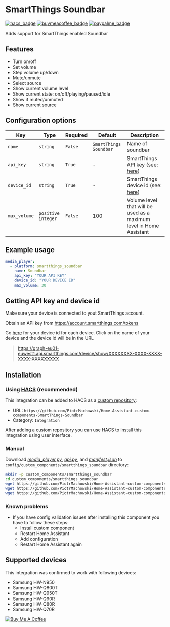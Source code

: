 # SmartThings Soundbar


[![hacs_badge](https://img.shields.io/badge/HACS-Custom-orange.svg)](https://github.com/custom-components/hacs)
[![buymeacoffee_badge](https://img.shields.io/badge/Donate-Buy%20Me%20a%20Coffee-ff813f?style=flat)](https://www.buymeacoffee.com/PiotrMachowski)
[![paypalme_badge](https://img.shields.io/badge/Donate-PayPal-0070ba?style=flat)](https://paypal.me/PiMachowski)


Adds support for SmartThings enabled Soundbar

## Features

- Turn on/off 
- Set volume
- Step volume up/down
- Mute/unmute
- Select source
- Show current volume level
- Show current state: on/off/playing/paused/idle
- Show if muted/unmuted
- Show current source


## Configuration options

| Key | Type | Required | Default | Description |
| --- | --- | --- | --- | --- |
| `name` | `string` | `False` | `SmartThings Soundbar` | Name of soundbar |
| `api_key` | `string` | `True` | - | SmartThings API key (see: [here](https://github.com/PiotrMachowski/Home-Assistant-custom-components-SmartThings-Soundbar#getting-api-key-and-device-id)) |
| `device_id` | `string` | `True` | - | SmartThings device id (see: [here](https://github.com/PiotrMachowski/Home-Assistant-custom-components-SmartThings-Soundbar#getting-api-key-and-device-id)) |
| `max_volume` | `positive integer` | `False` | 100 | Volume level that will be used as a maximum level in Home Assistant |

## Example usage

```yaml
media_player:
  - platform: smartthings_soundbar
    name: Soundbar
    api_key: "YOUR API KEY"
    device_id: "YOUR DEVICE ID"
    max_volume: 30
```


## Getting API key and device id

Make sure your device is connected to yout SmartThings account.

Obtain an API key from https://account.smartthings.com/tokens

Go [here](https://graph-eu01-euwest1.api.smartthings.com/device/list) for your device id for each device. Click on the name of your device and the device id will be in the URL

> https://graph-eu01-euwest1.api.smartthings.com/device/show/XXXXXXXX-XXXX-XXXX-XXXX-XXXXXXXXX


## Installation

### Using [HACS](https://hacs.xyz/) (recommended)

This integration can be added to HACS as a [custom repository](https://hacs.xyz/docs/faq/custom_repositories):
* URL: `https://github.com/PiotrMachowski/Home-Assistant-custom-components-SmartThings-Soundbar`
* Category: `Integration`

After adding a custom repository you can use HACS to install this integration using user interface.

### Manual

Download [*media_player.py*](https://github.com/PiotrMachowski/Home-Assistant-custom-components-SmartThings-Soundbar/raw/master/custom_components/smartthings_soundbar/media_player.py), [*api.py*](https://github.com/PiotrMachowski/Home-Assistant-custom-components-SmartThings-Soundbar/raw/master/custom_components/smartthings_soundbar/api.py),
and [*manifest.json*](https://github.com/PiotrMachowski/Home-Assistant-custom-components-SmartThings-Soundbar/raw/master/custom_components/smartthings_soundbar/manifest.json) to `config/custom_components/smartthings_soundbar` directory:
```bash
mkdir -p custom_components/smartthings_soundbar
cd custom_components/smartthings_soundbar
wget https://github.com/PiotrMachowski/Home-Assistant-custom-components-SmartThings-Soundbar/raw/master/custom_components/smartthings_soundbar/media_player.py
wget https://github.com/PiotrMachowski/Home-Assistant-custom-components-SmartThings-Soundbar/raw/master/custom_components/smartthings_soundbar/api.py
wget https://github.com/PiotrMachowski/Home-Assistant-custom-components-SmartThings-Soundbar/raw/master/custom_components/smartthings_soundbar/manifest.json
```

### Known problems

* If you have config validation issues after installing this component you have to follow these steps:
  * Install custom component
  * Restart Home Assistant
  * Add configuration
  * Restart Home Assistant again

## Supported devices

This integration was confirmed to work with following devices:

- Samsung HW-N950
- Samsung HW-Q800T
- Samsung HW-Q950T
- Samsung HW-Q90R
- Samsung HW-Q80R
- Samsung HW-Q70R


<a href="https://www.buymeacoffee.com/PiotrMachowski" target="_blank"><img src="https://bmc-cdn.nyc3.digitaloceanspaces.com/BMC-button-images/custom_images/orange_img.png" alt="Buy Me A Coffee" style="height: auto !important;width: auto !important;" ></a>
